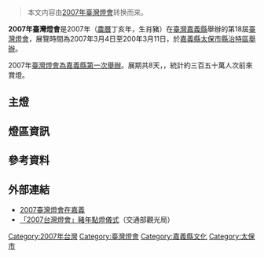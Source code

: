 > 本文内容由[2007年臺灣燈會](https://zh.wikipedia.org/wiki/2007年臺灣燈會)转换而来。


**2007年臺灣燈會**是2007年（[農曆](../Page/農曆.md "wikilink")丁亥年，生肖豬）在[臺灣](../Page/臺灣.md "wikilink")[嘉義縣](../Page/嘉義縣.md "wikilink")舉辦的第18屆[臺灣燈會](https://zh.wikipedia.org/wiki/臺灣燈會 "wikilink")，展覽時間為2007年3月4日至200年3月11日，於[嘉義縣](../Page/嘉義縣.md "wikilink")[太保市縣治特區舉辦](https://zh.wikipedia.org/wiki/太保市 "wikilink")。

2007年[臺灣燈會為嘉義縣第一次舉辦](https://zh.wikipedia.org/wiki/臺灣燈會 "wikilink")。展期共8天，，統計約三百五十萬人次前來賞燈。

## 主燈

## 燈區資訊

## 參考資料

## 外部連結

  - [2007臺灣燈會在嘉義](http://tbocc-light.tw.tranews.com/)
  - [「2007台灣燈會」豬年點燈儀式](https://www.youtube.com/watch?v=tF4T7knLDb0)（交通部觀光局）

[Category:2007年台灣](https://zh.wikipedia.org/wiki/Category:2007年台灣 "wikilink") [Category:臺灣燈會](https://zh.wikipedia.org/wiki/Category:臺灣燈會 "wikilink") [Category:嘉義縣文化](https://zh.wikipedia.org/wiki/Category:嘉義縣文化 "wikilink") [Category:太保市](https://zh.wikipedia.org/wiki/Category:太保市 "wikilink")